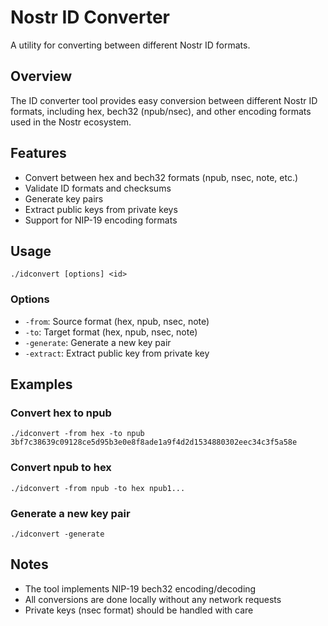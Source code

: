 # Nostr ID Converter

A utility for converting between different Nostr ID formats.

## Overview

The ID converter tool provides easy conversion between different Nostr ID formats, including hex, bech32 (npub/nsec), and other encoding formats used in the Nostr ecosystem.

## Features

- Convert between hex and bech32 formats (npub, nsec, note, etc.)
- Validate ID formats and checksums
- Generate key pairs
- Extract public keys from private keys
- Support for NIP-19 encoding formats

## Usage

```
./idconvert [options] <id>
```

### Options

- `-from`: Source format (hex, npub, nsec, note)
- `-to`: Target format (hex, npub, nsec, note)
- `-generate`: Generate a new key pair
- `-extract`: Extract public key from private key

## Examples

### Convert hex to npub
```
./idconvert -from hex -to npub 3bf7c38639c09128ce5d95b3e0e8f8ade1a9f4d2d1534880302eec34c3f5a58e
```

### Convert npub to hex
```
./idconvert -from npub -to hex npub1...
```

### Generate a new key pair
```
./idconvert -generate
```

## Notes

- The tool implements NIP-19 bech32 encoding/decoding
- All conversions are done locally without any network requests
- Private keys (nsec format) should be handled with care
